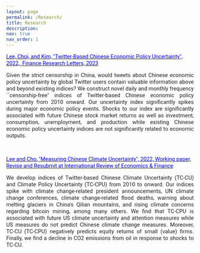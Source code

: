 ```yaml
---
layout: page
permalink: /Research/
title: Research
description: 
nav: true
nav_order: 1
---
```


<p><span style="font-size:12pt"><span style="font-size:11.0pt"><span style="font-family:Roboto"><span style="color:#212121"><a href="https://www.sciencedirect.com/science/article/abs/pii/S1544612323000016" target="_blank"><span style="color:blue"><span style="color:inherit">Lee, Choi, and Kim, &quot;Twitter-Based Chinese Economic Policy Uncertainty&quot;, 2022,&nbsp; Finance Research Letters, 2023</span></span></a></span></span></span></span></span></p>

<p style="text-align:justify"><span style="font-size:12pt"><span style="font-size:11.0pt"><span style="font-family:Roboto"><span style="color:#212121">Given the strict censorship in China, would tweets about Chinese economic policy uncertainty by global Twitter users contain valuable information above and beyond existing indices? We construct novel daily and monthly frequency ``censorship-free&quot; indices of Twitter-based Chinese economic policy uncertainty from 2010 onward. Our uncertainty index significantly spikes during major economic policy events. Shocks to our index are significantly associated with future Chinese stock market returns as well as investment, consumption, unemployment, and production while existing Chinese economic policy uncertainty indices are not significantly related to economic outputs.</span></span></span></span></span></p>

<p style="text-align:justify">&nbsp;</p>

<p><span style="font-size:12pt"><span style="font-size:11.0pt"><span style="font-family:Roboto"><span style="color:#212121"><a href="https://papers.ssrn.com/sol3/papers.cfm?abstract_id=4123659" style="box-sizing:border-box; color:inherit; pointer-events:all" target="_blank"><span style="color:blue"><span style="color:inherit">Lee</span><span style="color:inherit">&nbsp;and Cho</span><span style="color:inherit">, &quot;</span><span style="color:inherit">Measuring Chinese Climate Uncertainty</span><span style="color:inherit">&quot;, 2022, Working paper, Revise and Resubmit at International Review of Economics &amp; Finance</span></span></a> </span></span></span></span></span></p>

<p style="text-align:justify"><span style="font-size:12pt"><span style="font-size:11.0pt"><span style="font-family:Roboto"><span style="color:#212121">We develop indices of Twitter-based Chinese Climate Uncertainty (TC-CU) and Climate Policy Uncertainty (TC-CPU) from 2010 to onward. Our indices spike with climate change-related president announcements, UN climate change conferences, climate change-related flood deaths, warning about melting glaciers in China&#39;s Qilian mountains, and rising climate concerns regarding bitcoin mining, among many others. We find that TC-CPU is associated with future US climate uncertainty and attention measures while US measures do not predict Chinese climate change measures. Moreover, TC-CU (TC-CPU) negatively predicts equity returns of small (value) firms. Finally, we find a decline in CO2 emissions from oil in response to shocks to TC-CU.</span></span></span></span></span></p>


